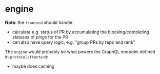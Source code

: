 engine
======

**Note:** the `frontend` should handle:
- calculate e.g. status of PR by accumulating the blocking/completing statuses of *ping*s for the PR
- can also have query logic, e.g. "group PRs by repo and rank"

The `engine` would probably be what powers the GraphQL endpoint defined in `protocol/frontend`:
- maybe does caching

